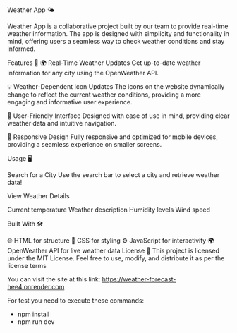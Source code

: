 Weather App 🌤️

Weather App is a collaborative project built by our team to provide real-time weather information. The app is designed with simplicity and functionality in mind, offering users a seamless way to check weather conditions and stay informed.

Features 🚀 🌍 Real-Time Weather Updates Get up-to-date weather information for any city using the OpenWeather API.

💡 Weather-Dependent Icon Updates The icons on the website dynamically change to reflect the current weather conditions, providing a more engaging and informative user experience.

🔎 User-Friendly Interface Designed with ease of use in mind, providing clear weather data and intuitive navigation.

📱 Responsive Design
Fully responsive and optimized for mobile devices, providing a seamless experience on smaller screens.

Usage 🖥️

Search for a City Use the search bar to select a city and retrieve weather data!

View Weather Details

Current temperature Weather description Humidity levels Wind speed

Built With 🛠️

🌐 HTML for structure
🎨 CSS for styling
⚙️ JavaScript for interactivity
🌍 OpenWeather API for live weather data
License 📜 This project is licensed under the MIT License. Feel free to use, modify, and distribute it as per the license terms

You can visit the site at this link: https://weather-forecast-hee4.onrender.com

For test you need to execute these commands: 
  - npm install
  - npm run dev
